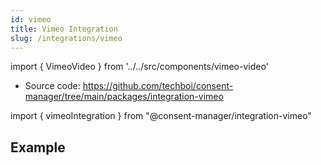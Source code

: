 ```yaml
---
id: vimeo
title: Vimeo Integration
slug: /integrations/vimeo
---
```


import { VimeoVideo } from '../../src/components/vimeo-video'

- Source code: https://github.com/techboi/consent-manager/tree/main/packages/integration-vimeo

import { vimeoIntegration } from "@consent-manager/integration-vimeo"

<IntegrationProfile integration={vimeoIntegration({})} />

## Example

<VimeoVideo id="325910798" />
